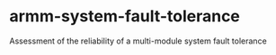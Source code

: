 # armm-system-fault-tolerance
Assessment of the reliability of a multi-module system fault tolerance
